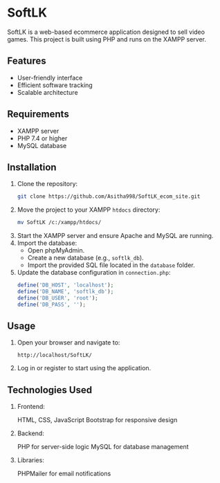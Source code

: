 # SoftLK

SoftLK is a web-based ecommerce application designed to sell video games. This project is built using PHP and runs on the XAMPP server.

## Features

- User-friendly interface
- Efficient software tracking
- Scalable architecture

## Requirements

- XAMPP server
- PHP 7.4 or higher
- MySQL database

## Installation

1. Clone the repository:
    ```bash
    git clone https://github.com/Asitha998/SoftLK_ecom_site.git
    ```
2. Move the project to your XAMPP `htdocs` directory:
    ```bash
    mv SoftLK /c:/xampp/htdocs/
    ```
3. Start the XAMPP server and ensure Apache and MySQL are running.
4. Import the database:
    - Open phpMyAdmin.
    - Create a new database (e.g., `softlk_db`).
    - Import the provided SQL file located in the `database` folder.
5. Update the database configuration in `connection.php`:
    ```php
    define('DB_HOST', 'localhost');
    define('DB_NAME', 'softlk_db');
    define('DB_USER', 'root');
    define('DB_PASS', '');
    ```

## Usage

1. Open your browser and navigate to:
    ```
    http://localhost/SoftLK/
    ```
2. Log in or register to start using the application.

## Technologies Used

1. Frontend:

    HTML, CSS, JavaScript
    Bootstrap for responsive design

2. Backend:

    PHP for server-side logic
    MySQL for database management

3. Libraries:

    PHPMailer for email notifications
